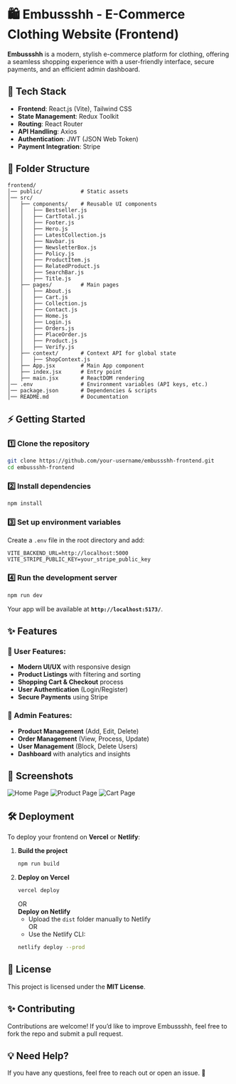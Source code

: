 # 🛍️ Embussshh - E-Commerce Clothing Website (Frontend)

**Embussshh** is a modern, stylish e-commerce platform for clothing, offering a seamless shopping experience with a user-friendly interface, secure payments, and an efficient admin dashboard.

## 🚀 Tech Stack

- **Frontend**: React.js (Vite), Tailwind CSS
- **State Management**: Redux Toolkit
- **Routing**: React Router
- **API Handling**: Axios
- **Authentication**: JWT (JSON Web Token)
- **Payment Integration**: Stripe

## 📂 Folder Structure

```
frontend/
│── public/            # Static assets
│── src/
│   ├── components/    # Reusable UI components
│   │   ├── Bestseller.js
│   │   ├── CartTotal.js
│   │   ├── Footer.js
│   │   ├── Hero.js
│   │   ├── LatestCollection.js
│   │   ├── Navbar.js
│   │   ├── NewsletterBox.js
│   │   ├── Policy.js
│   │   ├── ProductItem.js
│   │   ├── RelatedProduct.js
│   │   ├── SearchBar.js
│   │   ├── Title.js
│   ├── pages/         # Main pages
│   │   ├── About.js
│   │   ├── Cart.js
│   │   ├── Collection.js
│   │   ├── Contact.js
│   │   ├── Home.js
│   │   ├── Login.js
│   │   ├── Orders.js
│   │   ├── PlaceOrder.js
│   │   ├── Product.js
│   │   ├── Verify.js
│   ├── context/       # Context API for global state
│   │   ├── ShopContext.js
│   ├── App.jsx        # Main App component
│   ├── index.jsx      # Entry point
│   ├── main.jsx       # ReactDOM rendering
│── .env               # Environment variables (API keys, etc.)
│── package.json       # Dependencies & scripts
│── README.md          # Documentation
```

## ⚡ Getting Started

### 1️⃣ Clone the repository
```sh
git clone https://github.com/your-username/embussshh-frontend.git
cd embussshh-frontend
```

### 2️⃣ Install dependencies
```sh
npm install
```

### 3️⃣ Set up environment variables  
Create a `.env` file in the root directory and add:

```
VITE_BACKEND_URL=http://localhost:5000
VITE_STRIPE_PUBLIC_KEY=your_stripe_public_key
```

### 4️⃣ Run the development server
```sh
npm run dev
```
Your app will be available at **`http://localhost:5173/`**.

## ✨ Features

### 🛒 User Features:
- **Modern UI/UX** with responsive design
- **Product Listings** with filtering and sorting
- **Shopping Cart & Checkout** process
- **User Authentication** (Login/Register)
- **Secure Payments** using Stripe

### 🔑 Admin Features:
- **Product Management** (Add, Edit, Delete)
- **Order Management** (View, Process, Update)
- **User Management** (Block, Delete Users)
- **Dashboard** with analytics and insights

## 📸 Screenshots

![Home Page](screenshots/home.png)
![Product Page](screenshots/product.png)
![Cart Page](screenshots/cart.png)

## 🛠️ Deployment

To deploy your frontend on **Vercel** or **Netlify**:

1. **Build the project**  
   ```sh
   npm run build
   ```
2. **Deploy on Vercel**  
   ```sh
   vercel deploy
   ```
   OR  
   **Deploy on Netlify**  
   - Upload the `dist` folder manually to Netlify  
   OR  
   - Use the Netlify CLI:
   ```sh
   netlify deploy --prod
   ```

## 📜 License

This project is licensed under the **MIT License**.

## ✨ Contributing

Contributions are welcome! If you’d like to improve Embussshh, feel free to fork the repo and submit a pull request.

## 💡 Need Help?
If you have any questions, feel free to reach out or open an issue. 🚀
